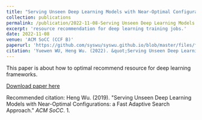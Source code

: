 ```yaml
---
title: "Serving Unseen Deep Learning Models with Near-Optimal Configurations: a Fast Adaptive Search Approach"
collection: publications
permalink: /publication/2022-11-08-Serving Unseen Deep Learning Models with Near-Optimal Configurations a Fast Adaptive Search Approach-3
excerpt: 'resource recommendation for deep learning training jobs.'
date: 2022-11-08
venue: 'ACM SoCC (CCF B)'
paperurl: 'https://github.com/syswu/syswu.github.io/blob/master/files/falcon_socc22.pdf'
citation: 'Yuewen WU, Heng Wu. (2022). &quot;Serving Unseen Deep Learning Models with Near-Optimal Configurations: a Fast Adaptive Search Approach..&quot; <i>ACM SoCC</i>. 1-16.'
---
```

This paper is about how to optimal recommend resource for deep learning frameworks.

[Download paper here](https://github.com/syswu/syswu.github.io/blob/master/files/falcon_socc22.pdf)

Recommended citation: Heng Wu. (2019). "Serving Unseen Deep Learning Models with Near-Optimal Configurations: a Fast Adaptive Search Approach." <i>ACM SoCC</i>. 1.
